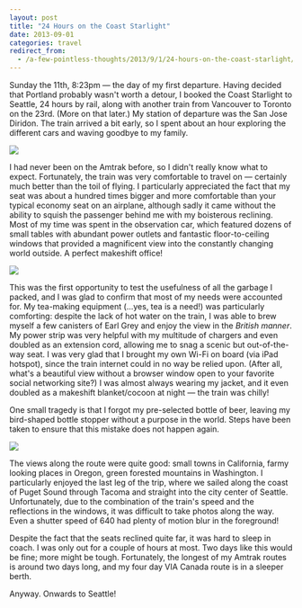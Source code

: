 ```yaml
---
layout: post
title: "24 Hours on the Coast Starlight"
date: 2013-09-01
categories: travel
redirect_from:
  - /a-few-pointless-thoughts/2013/9/1/24-hours-on-the-coast-starlight/
---
```


Sunday the 11th, 8:23pm — the day of my first departure. Having decided that Portland probably wasn't worth a detour, I booked the Coast Starlight to Seattle, 24 hours by rail, along with another train from Vancouver to Toronto on the 23rd. (More on that later.) My station of departure was the San Jose Diridon. The train arrived a bit early, so I spent about an hour exploring the different cars and waving goodbye to my family. 

<img src="https://static1.squarespace.com/static/51b3f330e4b062dc340fa8fd/t/5223fcafe4b0750ab14418b3/1432941229340/?format=1500w" />

<!--more-->

I had never been on the Amtrak before, so I didn't really know what to expect. Fortunately, the train was very comfortable to travel on — certainly much better than the toil of flying. I particularly appreciated the fact that my seat was about a hundred times bigger and more comfortable than your typical economy seat on an airplane, although sadly it came without the ability to squish the passenger behind me with my boisterous reclining. Most of my time was spent in the observation car, which featured dozens of small tables with abundant power outlets and fantastic floor-to-ceiling windows that provided a magnificent view into the constantly changing world outside. A perfect makeshift office!

<img src="https://static1.squarespace.com/static/51b3f330e4b062dc340fa8fd/t/52261272e4b05ca11e68d99a/1432941223994/?format=1500w" />

This was the first opportunity to test the usefulness of all the garbage I packed, and I was glad to confirm that most of my needs were accounted for. My tea-making equipment (...yes, tea is a need!) was particularly comforting: despite the lack of hot water on the train, I was able to brew myself a few canisters of Earl Grey and enjoy the view in the *British manner*. My power strip was very helpful with my multitude of chargers and even doubled as an extension cord, allowing me to snag a scenic but out-of-the-way seat. I was very glad that I brought my own Wi-Fi on board (via iPad hotspot), since the train internet could in no way be relied upon. (After all, what's a beautiful view without a browser window open to your favorite social networking site?) I was almost always wearing my jacket, and it even doubled as a makeshift blanket/cocoon at night — the train was chilly! 

One small tragedy is that I forgot my pre-selected bottle of beer, leaving my bird-shaped bottle stopper without a purpose in the world. Steps have been taken to ensure that this mistake does not happen again.

<img src="https://static1.squarespace.com/static/51b3f330e4b062dc340fa8fd/t/52261324e4b07f56d0a42769/1432941226778/?format=1500w" />

The views along the route were quite good: small towns in California, farmy looking places in Oregon, green forested mountains in Washington. I particularly enjoyed the last leg of the trip, where we sailed along the coast of Puget Sound through Tacoma and straight into the city center of Seattle. Unfortunately, due to the combination of the train's speed and the reflections in the windows, it was difficult to take photos along the way. Even a shutter speed of 640 had plenty of motion blur in the foreground!

Despite the fact that the seats reclined quite far, it was hard to sleep in coach. I was only out for a couple of hours at most. Two days like this would be fine; more might be tough. Fortunately, the longest of my Amtrak routes is around two days long, and my four day VIA Canada route is in a sleeper berth.

Anyway. Onwards to Seattle!